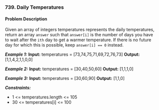 ### 739. Daily Temperatures

#### Problem Description

Given an array of integers temperatures represents the daily temperatures, return an array `answer` such that `answer[i]` is the number of days you have to wait after the `ith` day to get a warmer temperature. If there is no future day for which this is possible, keep `answer[i] == 0` instead.

***Example 1:***
**Input:** temperatures = [73,74,75,71,69,72,76,73]
**Output:** [1,1,4,2,1,1,0,0]

***Example 2:***
**Input:** temperatures = [30,40,50,60]
**Output:** [1,1,1,0]

***Example 3:***
**Input:** temperatures = [30,60,90]
**Output:** [1,1,0]
 
***Constraints:***
- 1 <= temperatures.length <= 105
- 30 <= temperatures[i] <= 100